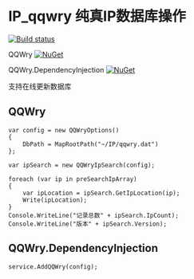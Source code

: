 # IP_qqwry 纯真IP数据库操作
[![Build status](https://ci.appveyor.com/api/projects/status/j89jp316jp1i8sg2?svg=true)](https://ci.appveyor.com/project/JadynWong/ip-qqwry)

QQWry [![NuGet](https://img.shields.io/nuget/v/QQWry.svg?style=flat)](https://www.nuget.org/packages/QQWry)

QQWry.DependencyInjection [![NuGet](https://img.shields.io/nuget/v/QQWry.DependencyInjection.svg?style=flat)](https://www.nuget.org/packages/QQWry.DependencyInjection)

支持在线更新数据库

## QQWry

    var config = new QQWryOptions()
    {
        DbPath = MapRootPath("~/IP/qqwry.dat")
    };

    var ipSearch = new QQWryIpSearch(config);

    foreach (var ip in preSearchIpArray)
    {
        var ipLocation = ipSearch.GetIpLocation(ip);
        Write(ipLocation);
    }
    Console.WriteLine("记录总数" + ipSearch.IpCount);
    Console.WriteLine("版本" + ipSearch.Version);

## QQWry.DependencyInjection

    service.AddQQWry(config);
